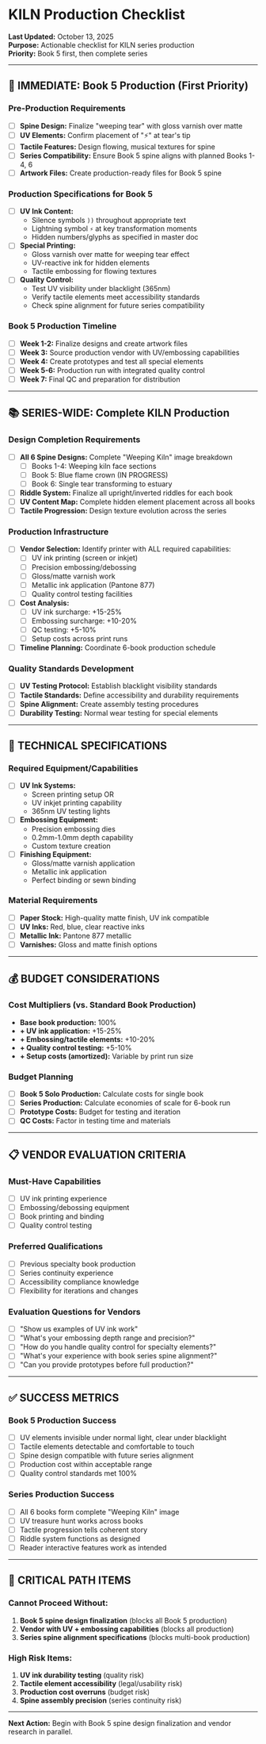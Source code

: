 # KILN Production Checklist

**Last Updated:** October 13, 2025  
**Purpose:** Actionable checklist for KILN series production  
**Priority:** Book 5 first, then complete series  

---

## 🚀 IMMEDIATE: Book 5 Production (First Priority)

### Pre-Production Requirements
- [ ] **Spine Design:** Finalize "weeping tear" with gloss varnish over matte
- [ ] **UV Elements:** Confirm placement of "⚡" at tear's tip
- [ ] **Tactile Features:** Design flowing, musical textures for spine
- [ ] **Series Compatibility:** Ensure Book 5 spine aligns with planned Books 1-4, 6
- [ ] **Artwork Files:** Create production-ready files for Book 5 spine

### Production Specifications for Book 5
- [ ] **UV Ink Content:** 
  - Silence symbols `))` throughout appropriate text
  - Lightning symbol `⚡` at key transformation moments
  - Hidden numbers/glyphs as specified in master doc
- [ ] **Special Printing:**
  - Gloss varnish over matte for weeping tear effect
  - UV-reactive ink for hidden elements
  - Tactile embossing for flowing textures
- [ ] **Quality Control:**
  - Test UV visibility under blacklight (365nm)
  - Verify tactile elements meet accessibility standards
  - Check spine alignment for future series compatibility

### Book 5 Production Timeline
- [ ] **Week 1-2:** Finalize designs and create artwork files
- [ ] **Week 3:** Source production vendor with UV/embossing capabilities
- [ ] **Week 4:** Create prototypes and test all special elements
- [ ] **Week 5-6:** Production run with integrated quality control
- [ ] **Week 7:** Final QC and preparation for distribution

---

## 📚 SERIES-WIDE: Complete KILN Production

### Design Completion Requirements
- [ ] **All 6 Spine Designs:** Complete "Weeping Kiln" image breakdown
  - [ ] Books 1-4: Weeping kiln face sections
  - [ ] Book 5: Blue flame crown (IN PROGRESS)
  - [ ] Book 6: Single tear transforming to estuary
- [ ] **Riddle System:** Finalize all upright/inverted riddles for each book
- [ ] **UV Content Map:** Complete hidden element placement across all books
- [ ] **Tactile Progression:** Design texture evolution across the series

### Production Infrastructure
- [ ] **Vendor Selection:** Identify printer with ALL required capabilities:
  - [ ] UV ink printing (screen or inkjet)
  - [ ] Precision embossing/debossing
  - [ ] Gloss/matte varnish work
  - [ ] Metallic ink application (Pantone 877)
  - [ ] Quality control testing facilities
- [ ] **Cost Analysis:** 
  - [ ] UV ink surcharge: +15-25%
  - [ ] Embossing surcharge: +10-20%
  - [ ] QC testing: +5-10%
  - [ ] Setup costs across print runs
- [ ] **Timeline Planning:** Coordinate 6-book production schedule

### Quality Standards Development
- [ ] **UV Testing Protocol:** Establish blacklight visibility standards
- [ ] **Tactile Standards:** Define accessibility and durability requirements
- [ ] **Spine Alignment:** Create assembly testing procedures
- [ ] **Durability Testing:** Normal wear testing for special elements

---

## 🔧 TECHNICAL SPECIFICATIONS

### Required Equipment/Capabilities
- [ ] **UV Ink Systems:**
  - Screen printing setup OR
  - UV inkjet printing capability
  - 365nm UV testing lights
- [ ] **Embossing Equipment:**
  - Precision embossing dies
  - 0.2mm-1.0mm depth capability
  - Custom texture creation
- [ ] **Finishing Equipment:**
  - Gloss/matte varnish application
  - Metallic ink application
  - Perfect binding or sewn binding

### Material Requirements
- [ ] **Paper Stock:** High-quality matte finish, UV ink compatible
- [ ] **UV Inks:** Red, blue, clear reactive inks
- [ ] **Metallic Ink:** Pantone 877 metallic
- [ ] **Varnishes:** Gloss and matte finish options

---

## 💰 BUDGET CONSIDERATIONS

### Cost Multipliers (vs. Standard Book Production)
- **Base book production:** 100%
- **+ UV ink application:** +15-25%
- **+ Embossing/tactile elements:** +10-20%
- **+ Quality control testing:** +5-10%
- **+ Setup costs (amortized):** Variable by print run size

### Budget Planning
- [ ] **Book 5 Solo Production:** Calculate costs for single book
- [ ] **Series Production:** Calculate economies of scale for 6-book run
- [ ] **Prototype Costs:** Budget for testing and iteration
- [ ] **QC Costs:** Factor in testing time and materials

---

## 📋 VENDOR EVALUATION CRITERIA

### Must-Have Capabilities
- [ ] UV ink printing experience
- [ ] Embossing/debossing equipment
- [ ] Book printing and binding
- [ ] Quality control testing

### Preferred Qualifications
- [ ] Previous specialty book production
- [ ] Series continuity experience
- [ ] Accessibility compliance knowledge
- [ ] Flexibility for iterations and changes

### Evaluation Questions for Vendors
- [ ] "Show us examples of UV ink work"
- [ ] "What's your embossing depth range and precision?"
- [ ] "How do you handle quality control for specialty elements?"
- [ ] "What's your experience with book series spine alignment?"
- [ ] "Can you provide prototypes before full production?"

---

## ✅ SUCCESS METRICS

### Book 5 Production Success
- [ ] UV elements invisible under normal light, clear under blacklight
- [ ] Tactile elements detectable and comfortable to touch
- [ ] Spine design compatible with future series alignment
- [ ] Production cost within acceptable range
- [ ] Quality control standards met 100%

### Series Production Success
- [ ] All 6 books form complete "Weeping Kiln" image
- [ ] UV treasure hunt works across books
- [ ] Tactile progression tells coherent story
- [ ] Riddle system functions as designed
- [ ] Reader interactive features work as intended

---

## 🚨 CRITICAL PATH ITEMS

### Cannot Proceed Without:
1. **Book 5 spine design finalization** (blocks all Book 5 production)
2. **Vendor with UV + embossing capabilities** (blocks all production)
3. **Series spine alignment specifications** (blocks multi-book production)

### High Risk Items:
1. **UV ink durability testing** (quality risk)
2. **Tactile element accessibility** (legal/usability risk)  
3. **Production cost overruns** (budget risk)
4. **Spine assembly precision** (series continuity risk)

---

**Next Action:** Begin with Book 5 spine design finalization and vendor research in parallel.